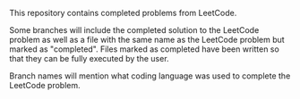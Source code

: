 This repository contains completed problems from LeetCode.

Some branches will include the completed solution to the LeetCode problem as well as a file with the same name as the LeetCode problem but marked as "completed". Files marked as completed have been written so that they can be fully executed by the user. 

Branch names will mention what coding language was used to complete the LeetCode problem.
